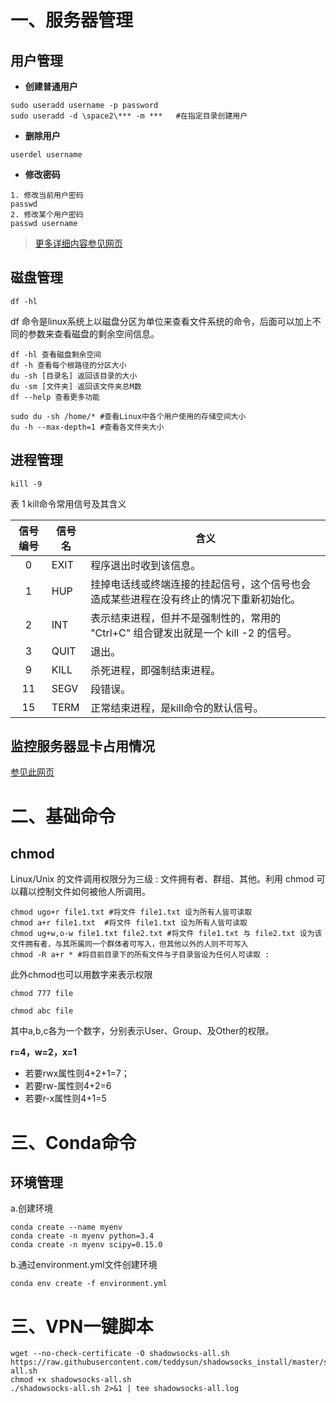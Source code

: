# 一、服务器管理
## 用户管理
* **创建普通用户**
```shell
sudo useradd username -p password
sudo useradd -d \space2\*** -m ***   #在指定目录创建用户
```
* **删除用户**
```shell
userdel username
```
* **修改密码**
```shell
1. 修改当前用户密码
passwd 
2. 修改某个用户密码
passwd username
```
>[更多详细内容参见网页](https://www.cnblogs.com/pengyunjing/p/8543026.html)

## 磁盘管理
```shell
df -hl
```
df 命令是linux系统上以磁盘分区为单位来查看文件系统的命令，后面可以加上不同的参数来查看磁盘的剩余空间信息。
```shell
df -hl 查看磁盘剩余空间
df -h 查看每个根路径的分区大小
du -sh [目录名] 返回该目录的大小
du -sm [文件夹] 返回该文件夹总M数
df --help 查看更多功能
```
```shell
sudo du -sh /home/* #查看Linux中各个用户使用的存储空间大小
du -h --max-depth=1 #查看各文件夹大小
```
## 进程管理
```shell
kill -9 
```
表 1 kill命令常用信号及其含义    


信号编号|信号名|含义
:-:|-|-|
0|EXIT|程序退出时收到该信息。
1|HUP|挂掉电话线或终端连接的挂起信号，这个信号也会造成某些进程在没有终止的情况下重新初始化。
2|INT|表示结束进程，但并不是强制性的，常用的 "Ctrl+C" 组合键发出就是一个 kill -2 的信号。
3|QUIT|退出。
9|KILL|杀死进程，即强制结束进程。
11|SEGV|段错误。
15|TERM|正常结束进程，是kill命令的默认信号。

## 监控服务器显卡占用情况
[参见此网页](https://github.com/zhangwenxiao/GPU-Manager)

# 二、基础命令
## chmod
Linux/Unix 的文件调用权限分为三级 : 文件拥有者、群组、其他。利用 chmod 可以藉以控制文件如何被他人所调用。
```shell
chmod ugo+r file1.txt #将文件 file1.txt 设为所有人皆可读取
chmod a+r file1.txt  #将文件 file1.txt 设为所有人皆可读取
chmod ug+w,o-w file1.txt file2.txt #将文件 file1.txt 与 file2.txt 设为该文件拥有者，与其所属同一个群体者可写入，但其他以外的人则不可写入
chmod -R a+r * #将目前目录下的所有文件与子目录皆设为任何人可读取 :
```
此外chmod也可以用数字来表示权限
```shell
chmod 777 file
```
```shell
chmod abc file
```
其中a,b,c各为一个数字，分别表示User、Group、及Other的权限。

**r=4，w=2，x=1**
* 若要rwx属性则4+2+1=7；
* 若要rw-属性则4+2=6
* 若要r-x属性则4+1=5



# 三、Conda命令 
## 环境管理

a.创建环境
```shell
conda create --name myenv
conda create -n myenv python=3.4
conda create -n myenv scipy=0.15.0
```  
b.通过environment.yml文件创建环境
```shell
conda env create -f environment.yml
```

# 三、VPN一键脚本
```shell
wget --no-check-certificate -O shadowsocks-all.sh https://raw.githubusercontent.com/teddysun/shadowsocks_install/master/shadowsocks-all.sh
chmod +x shadowsocks-all.sh
./shadowsocks-all.sh 2>&1 | tee shadowsocks-all.log
```